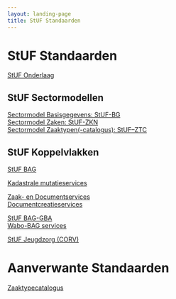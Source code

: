 ```yaml
---
layout: landing-page
title: StUF Standaarden
---
```

# StUF Standaarden
[StUF Onderlaag](https://vng-realisatie.github.io/StUF-onderlaag/)
## StUF Sectormodellen
[Sectormodel Basisgegevens: StUF-BG](https://vng-realisatie.github.io/StUF-BG/)<br/>
[Sectormodel Zaken: StUF-ZKN](https://vng-realisatie.github.io/StUF-ZKN/)<br/>
[Sectormodel Zaaktypen(-catalogus): StUF–ZTC](https://vng-realisatie.github.io/StUF-ZTC/)<br/>
<!--[Sectormodel Geo: StUF Geo IMGeo]()<br/>
[Sectormodel HR: StUF-HR]()<br/>
[Sectormodel e-Formulieren: StUF-EF]()<br/>
[Sectormodel WOZ: StUF-WOZ]()<br/>
[Sectormodel RIHa: StUF-RIHa]()-->
## StUF Koppelvlakken
<!--[RSGB Bevragingen]()<br/>-->
[StUF BAG](https://vng-realisatie.github.io/StUF-BAG/)<br/>
<!--[LV Adressen en Gebouwen (LV BAG)]()<br/>-->
[Kadastrale mutatieservices](https://vng-realisatie.github.io/Kadastrale-mutatieservices/)<br/>
<!--[LV Wet Kenbaarheid Publiekrechtelijke Beperkingen]()<br/>-->
[Zaak- en Documentservices](https://vng-realisatie.github.io/Zaak-en-Documentservices/)<br/>
[Documentcreatieservices](https://vng-realisatie.github.io/Documentcreatieservices/)<br/>
<!--[Prefill eFormulierservices]()<br/>-->
[StUF BAG-GBA](https://vng-realisatie.github.io/StUF-BAG-GBA)<br/>
[Wabo-BAG services](https://vng-realisatie.github.io/Wabo-BAG-Services)<br/>
<!--[Toezicht- en Handhavenservices]()<br/>
[StUF-Geo BAG]()<br/>
[LV Omgevingsloket]()<br/>-->
[StUF Jeugdzorg (CORV)](https://vng-realisatie.github.io/StUF-Jeugdzorg/)<br/>
<!--[Regie- en zaakservices]()<br/>
[StUF-GGk berichtenvelop ISD-Keten]()<br/>
[Participatieladder]()<br/>
[Kinderopvang]()
[Koppelvlak Betalen- en Invorderenservices]()-->
# Aanverwante Standaarden
[Zaaktypecatalogus](https://vng-realisatie.github.io/Zaaktypecatalogus/)<br/>

